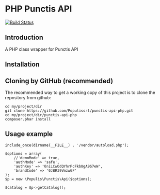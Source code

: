 PHP Punctis API
=======================
[![Build Status](https://travis-ci.org/Populissrl/punctis-api-php.png?branch=master)](https://travis-ci.org/Populissrl/punctis-api-php)


Introduction
------------
A PHP class wrapper for Punctis API

Installation
------------

Cloning by GitHub (recommended)
----------------------------
The recommended way to get a working copy of this project is to clone the repository from github: 

    cd my/project/dir
    git clone https://github.com/Populissrl/punctis-api-php.git
    cd my/project/dir/punctis-api-php
    composer.phar install

Usage example
-------------

    include_once(dirname(__FILE__) . '/vendor/autoload.php');

    $options = array(
        //'demoMode' => true,
        'authMode' => 'safe',
        'authKey' => '0niLCwOdQYhrPcFkbUgA9S7eW',
        'brandCode' => '0JBR39VmzwGF'
    );
    $p = new \Populis\Punctis\Api($options);

    $catalog = $p->getCatalog();
